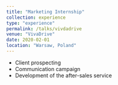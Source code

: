 ```yaml
---
title: "Marketing Internship"
collection: experience
type: "experience"
permalink: /talks/vivdadrive
venue: "VivaDrive"
date: 2020-02-01
location: "Warsaw, Poland"
---
```


* Client prospecting
* Communication campaign
* Development of the after-sales service
